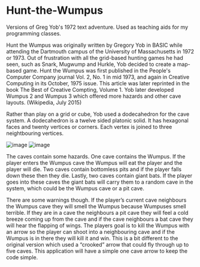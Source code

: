 # Hunt-the-Wumpus
Versions of Greg Yob's 1972 text adventure.  Used as teaching aids for my programming classes.

Hunt the Wumpus was originally written by Gregory Yob in BASIC while attending the Dartmouth campus of the University of Massachusetts in 1972 or 1973.  Out of frustration with all the grid-based hunting games he had seen, such as Snark, Mugwump and Hurkle, Yob decided to create a map-based game.  Hunt the Wumpus was first published in the People's Computer Company journal Vol. 2, No. 1 in mid 1973, and again in Creative Computing in its October, 1975 issue.  This article was later reprinted in the book The Best of Creative Compting, Volume 1.  Yob later developed Wumpus 2 and Wumpus 3 which offered more hazards and other cave layouts.
(Wikipedia, July 2015)

Rather than play on a grid or cube, Yob used a dodecahedron for the cave system.  A dodecahedron is a twelve sided platonic solid.  It has hexagonal faces and twenty vertices or corners.  Each vertex is joined to three neightbouring vertices.

![image](https://user-images.githubusercontent.com/8213325/163767517-5d2f5d4e-0c1d-4e8b-9b58-866987fe4d0a.png)
![image](https://user-images.githubusercontent.com/8213325/163767575-4f70f9ad-c285-4b52-9893-7b45a6547919.png)

The caves contain some hazards.  One cave contains the Wumpus.  If the player enters the Wumpus cave the Wumpus will eat the player and the player will die.  Two caves contain bottomless pits and if the player falls down these then they die.  Lastly, two caves contain giant bats.  If the player goes into these caves the giant bats will carry them to a random cave in the system, which could be the Wumpus cave or a pit cave.

There are some warnings though.  If the player’s current cave neighbours the Wumpus cave they will smell the Wumpus because Wumpuses smell terrible.  If they are in a cave the neighbours a pit cave they will feel a cold breeze coming up from the cave and if the cave neighbours a bat cave they will hear the flapping of wings.
The players goal is to kill the Wumpus with an arrow so the player can shoot into a neighbouring cave and if the Wumpus is in there they will kill it and win.  This is a bit different to the original version which used a “crooked” arrow that could fly through up to five caves.  This application will have a simple one cave arrow to keep the code simple.

